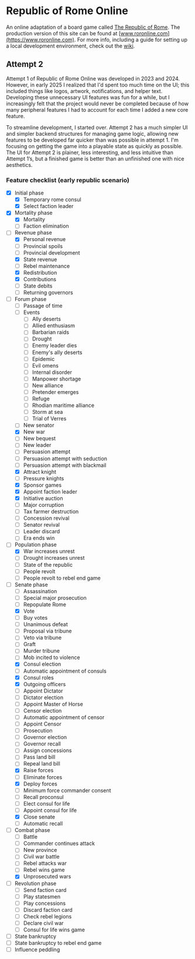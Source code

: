 # Republic of Rome Online

An online adaptation of a board game called [The Republic of Rome](https://boardgamegeek.com/boardgame/1513/republic-rome). The production version of this site can be found at [www.roronline.com](https://www.roronline.com). For more info, including a guide for setting up a local development environment, check out the [wiki](https://github.com/iamlogand/republic-of-rome-online/wiki).

## Attempt 2

Attempt 1 of Republic of Rome Online was developed in 2023 and 2024. However, in early 2025 I realized that I'd spent too much time on the UI; this included things like logos, artwork, notifications, and helper text. Developing these unnecessary UI features was fun for a while, but I increasingly felt that the project would never be completed because of how many peripheral features I had to account for each time I added a new core feature.

To streamline development, I started over. Attempt 2 has a much simpler UI and simpler backend structures for managing game logic, allowing new features to be developed far quicker than was possible in attempt 1. I'm focusing on getting the game into a playable state as quickly as possible. The UI for Attempt 2 is plainer, less interesting, and less intuitive than Attempt 1’s, but a finished game is better than an unfinished one with nice aesthetics.

### Feature checklist (early republic scenario)

- [x] Initial phase
  - [x] Temporary rome consul
  - [x] Select faction leader
- [x] Mortality phase
  - [x] Mortality
  - [ ] Faction elimination
- [ ] Revenue phase
  - [x] Personal revenue
  - [ ] Provincial spoils
  - [ ] Provincial development
  - [x] State revenue
  - [ ] Rebel maintenance
  - [x] Redistribution
  - [x] Contributions
  - [ ] State debits
  - [ ] Returning governors
- [ ] Forum phase
  - [ ] Passage of time
  - [ ] Events
    - [ ] Ally deserts
    - [ ] Allied enthusiasm
    - [ ] Barbarian raids
    - [ ] Drought
    - [ ] Enemy leader dies
    - [ ] Enemy's ally deserts
    - [ ] Epidemic
    - [ ] Evil omens
    - [ ] Internal disorder
    - [ ] Manpower shortage
    - [ ] New alliance
    - [ ] Pretender emerges
    - [ ] Refuge
    - [ ] Rhodian maritime alliance
    - [ ] Storm at sea
    - [ ] Trial of Verres
  - [ ] New senator
  - [x] New war
  - [ ] New bequest
  - [ ] New leader
  - [ ] Persuasion attempt
  - [ ] Persuasion attempt with seduction
  - [ ] Persuasion attempt with blackmail
  - [x] Attract knight
  - [ ] Pressure knights
  - [x] Sponsor games
  - [x] Appoint faction leader
  - [x] Initiative auction
  - [ ] Major corruption
  - [ ] Tax farmer destruction
  - [ ] Concession revival
  - [ ] Senator revival
  - [ ] Leader discard
  - [ ] Era ends win
- [ ] Population phase
  - [x] War increases unrest
  - [ ] Drought increases unrest
  - [ ] State of the republic
  - [ ] People revolt
  - [ ] People revolt to rebel end game
- [ ] Senate phase
  - [ ] Assassination
  - [ ] Special major prosecution
  - [ ] Repopulate Rome
  - [x] Vote
  - [ ] Buy votes
  - [ ] Unanimous defeat
  - [ ] Proposal via tribune
  - [ ] Veto via tribune
  - [ ] Graft
  - [ ] Murder tribune
  - [ ] Mob incited to violence
  - [x] Consul election
  - [ ] Automatic appointment of consuls
  - [x] Consul roles
  - [x] Outgoing officers
  - [ ] Appoint Dictator
  - [ ] Dictator election
  - [ ] Appoint Master of Horse
  - [ ] Censor election
  - [ ] Automatic appointment of censor
  - [ ] Appoint Censor
  - [ ] Prosecution
  - [ ] Governor election
  - [ ] Governor recall
  - [ ] Assign concessions
  - [ ] Pass land bill
  - [ ] Repeal land bill
  - [x] Raise forces
  - [ ] Eliminate forces
  - [x] Deploy forces
  - [ ] Minimum force commander consent
  - [ ] Recall proconsul
  - [ ] Elect consul for life
  - [ ] Appoint consul for life
  - [x] Close senate
  - [ ] Automatic recall
- [ ] Combat phase
  - [ ] Battle
  - [ ] Commander continues attack
  - [ ] New province
  - [ ] Civil war battle
  - [ ] Rebel attacks war
  - [ ] Rebel wins game
  - [x] Unprosecuted wars
- [ ] Revolution phase
  - [ ] Send faction card
  - [ ] Play statesmen
  - [ ] Play concessions
  - [ ] Discard faction card
  - [ ] Check rebel legions
  - [ ] Declare civil war
  - [ ] Consul for life wins game
- [ ] State bankruptcy
- [ ] State bankruptcy to rebel end game
- [ ] Influence peddling
